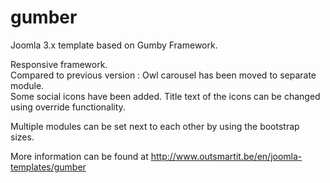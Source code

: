 # gumber
Joomla 3.x template based on Gumby Framework.

Responsive framework.  
Compared to previous version : Owl carousel has been moved to separate module.  
Some social icons have been added.  Title text of the icons can be changed using override functionality.

Multiple modules can be set next to each other by using the bootstrap sizes.

More information can be found at http://www.outsmartit.be/en/joomla-templates/gumber